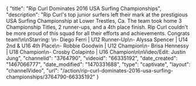 {
    "title": "Rip Curl Dominates 2016 USA Surfing Championships",
    "description": "Rip Curl's top junior surfers left their mark at the prestigious USA Surfing Championship at Lower Trestles, Ca. The team took home 3 Championship Titles, 2 runner-ups, and a 4th place finish. Rip Curl couldn't be more proud of this squad for all their efforts and achievements. Congrats team!\n\nStarring: \n- Diego Ferri | U12 Runner-Up\n- Alyssa Spencer | U14 2nd & U16 4th Place\n- Robbie Goodwin | U12 Champion\n- Brisa Hennessy | U18 Champion\n- Crosby Colapinto | U16 Champion\n\nVideo\/Edit: Justin Jung",
    "channelid": "3764790",
    "videoid": "66335192",
    "date_created": "1467066777",
    "date_modified": "1470331688",
    "type": "captivate",
    "layout": "channelVideo",
    "url": "\/action\/rip-curl-dominates-2016-usa-surfing-championships\/3764790-66335192"
}